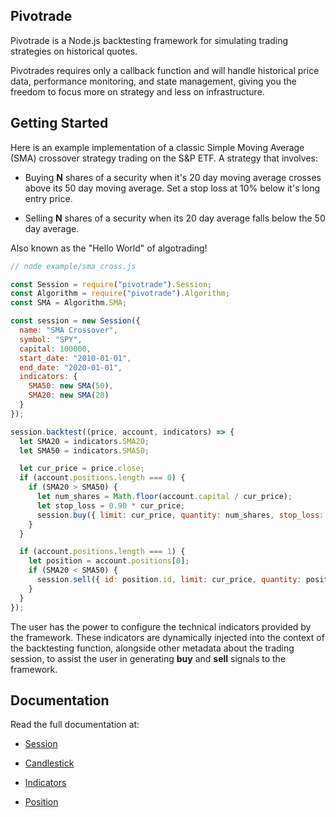 ## Pivotrade

Pivotrade is a Node.js backtesting framework for simulating trading strategies on historical quotes. 

Pivotrades requires only a callback function and will handle historical price data, performance monitoring, and state management, giving you the freedom to focus more on strategy and less on infrastructure.

## Getting Started

Here is an example implementation of a classic Simple Moving Average (SMA) crossover strategy trading on the S&P ETF. A strategy that involves:
- Buying <strong>N</strong> shares of a security when it's 20 day moving average crosses above its 50 day moving average. Set a stop loss at 10% below it's long entry price.

- Selling <strong>N</strong> shares of a security when its 20 day average falls below the 50 day average.

Also known as the "Hello World" of algotrading!

```javascript
// node example/sma_cross.js

const Session = require("pivotrade").Session;
const Algorithm = require("pivotrade").Algorithm;
const SMA = Algorithm.SMA;

const session = new Session({
  name: "SMA Crossover",
  symbol: "SPY",
  capital: 100000,
  start_date: "2010-01-01",
  end_date: "2020-01-01",
  indicators: {
    SMA50: new SMA(50),
    SMA20: new SMA(20)
  }
});

session.backtest((price, account, indicators) => {
  let SMA20 = indicators.SMA20;
  let SMA50 = indicators.SMA50;

  let cur_price = price.close;
  if (account.positions.length === 0) {
    if (SMA20 > SMA50) {
      let num_shares = Math.floor(account.capital / cur_price);
      let stop_loss = 0.90 * cur_price;
      session.buy({ limit: cur_price, quantity: num_shares, stop_loss: stop_loss});
    }
  }

  if (account.positions.length === 1) {
    let position = account.positions[0];
    if (SMA20 < SMA50) {
      session.sell({ id: position.id, limit: cur_price, quantity: position.quantity });
    }
  }
});
```
The user has the power to configure the technical indicators provided by the framework. These indicators are dynamically injected into the context of the backtesting function, alongside other metadata about the trading session, to assist the user in generating <strong>buy</strong> and <strong>sell</strong> signals to the framework.

## Documentation

Read the full documentation at:

- [Session](/session.md)

- [Candlestick](/candlestick.md)

- [Indicators](/indicators.md)

- [Position](/position.md)
